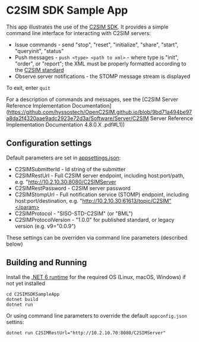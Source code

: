 ﻿# C2SIM SDK Sample App

This app illustrates the use of the [C2SIM SDK](..). It provides a simple command line interface for interacting with C2SIM servers:

- Issue commands - send "stop", "reset", "initialize", "share", "start", "queryinit", "status" 
- Push messages - `push <type> <path to xml>` - where type is "init", "order", or "report"; the XML must be properly formatted according to the 
[C2SIM standard](https://github.com/hyssostech/OpenC2SIM.github.io/blob/f1a345912a3fbbbc87f26ed25a0863b6939bf813/Standard)
- Observe server notifications - the STOMP message stream is displayed

To exit, enter `quit`

For a description of commands and messages, see the [C2SIM Server Reference Implementation Documentation](https://github.com/hyssostech/OpenC2SIM.github.io/blob/9bd71a494be97a8da2f4320aae9adc2923e72d3a/Software/Server/C2SIM Server Reference Implementation Documentation 4.8.0.X .pdf#L1))

## Configuration settings

Default parameters are set in [appsettings.json](./appsettings.json):

* C2SIMSubmitterId - Id string of the submitter</param>
* C2SIMRestUrl - Full C2SIM server endpoint, including host:port/path, e.g. "http://10.2.10.30:8080/C2SIMServer</param>
* C2SIMRestPassword - C2SIM server password</param>
* C2SIMStompUrl - Full notification service (STOMP) endpoint, including host:port/destination, e.g. "http://10.2.10.30:61613/topic/C2SIM"</param>
* C2SIMProtocol - "SISO-STD-C2SIM" (or "BML")</param>
* C2SIMProtocolVersion - "1.0.0" for published standard, or legacy version (e.g. v9="0.0.9")</param>

These settings can be overriden via command line parameters (described below)

## Building and Running

Install the [.NET 6 runtime](https://dotnet.microsoft.com/download/dotnet/6.0) for the required OS (Linux, macOS, Windows) if not yet installed

```
cd C2SIMSDKSampleApp
dotnet build
dotnet run 
```
Or using command line parameters to override the default `appconfig.json` settins:

```
dotnet run C2SIMRestUrl="http://10.2.10.70:8080/C2SIMServer"
```
